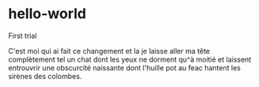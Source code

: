 # hello-world
First trial

C'est moi qui ai fait ce changement et la je laisse aller ma tête complètement tel un chat dont les yeux ne dorment qu^à moitié et laissent entrouvrir une obscurcité naissante dont l'huille pot au feac hantent les sirènes des colombes.
